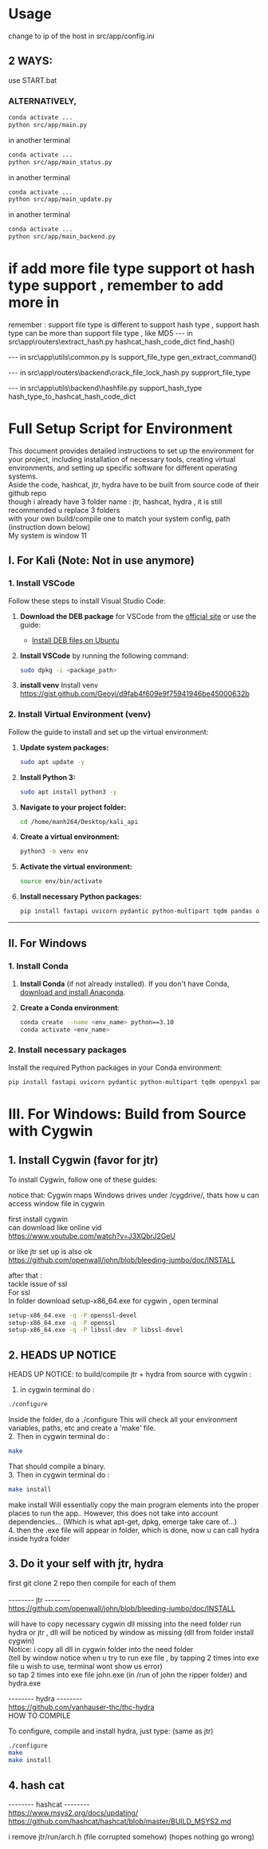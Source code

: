 # Usage
change to ip of the host in src/app/config.ini


## 2 WAYS:
use START.bat

### ALTERNATIVELY, 
```bash
conda activate ...
python src/app/main.py
```
in another terminal
```bash
conda activate ...
python src/app/main_status.py
```
in another terminal
```bash
conda activate ...
python src/app/main_update.py
```
in another terminal
```bash
conda activate ...
python src/app/main_backend.py
```
# if add more file type support ot  hash type support , remember to add more in
remember : support file type is different to support hash type , support hash type can be more than support file type , like MD5
--- in src\app\routers\extract_hash.py
hashcat_hash_code_dict
find_hash()

--- in src\app\utils\common.py
ls
support_file_type
gen_extract_command()

--- in src\app\routers\backend\crack_file_lock_hash.py
supprort_file_type

--- in src\app\utils\backend\hashfile.py
support_hash_type
hash_type_to_hashcat_hash_code_dict
# Full Setup Script for Environment

This document provides detailed instructions to set up the environment for your project, including installation of necessary tools, creating virtual environments, and setting up specific software for different operating systems.<br>
Aside the code, hashcat, jtr, hydra have to be built from source code of their github repo<br>
though i already have 3 folder name : jtr, hashcat, hydra , it is still recommended u replace 3 folders <br>
with your own build/compile one to match your system config, path (instruction down below)<br>
My system is window 11
## I. For Kali (Note: Not in use anymore)

### 1. Install VSCode

Follow these steps to install Visual Studio Code:

1. **Download the DEB package** for VSCode from the [official site](https://code.visualstudio.com/Download) or use the guide:
    - [Install DEB files on Ubuntu](https://phoenixnap.com/kb/install-deb-files-ubuntu)

2. **Install VSCode** by running the following command:
    ```bash
    sudo dpkg -i <package_path>
    ```
3. **install venv**
Install venv <br>
https://gist.github.com/Geoyi/d9fab4f609e9f75941946be45000632b

### 2. Install Virtual Environment (venv)

Follow the guide to install and set up the virtual environment:

1. **Update system packages:**
    ```bash
    sudo apt update -y
    ```

2. **Install Python 3:**
    ```bash
    sudo apt install python3 -y
    ```

3. **Navigate to your project folder:**
    ```bash
    cd /home/manh264/Desktop/kali_api
    ```

4. **Create a virtual environment:**
    ```bash
    python3 -m venv env
    ```

5. **Activate the virtual environment:**
    ```bash
    source env/bin/activate
    ```

6. **Install necessary Python packages:**
    ```bash
    pip install fastapi uvicorn pydantic python-multipart tqdm pandas openpyxl
    ```

---

## II. For Windows

### 1. Install Conda

1. **Install Conda** (if not already installed). If you don't have Conda, [download and install Anaconda](https://www.anaconda.com/products/individual).

2. **Create a Conda environment**:
    ```bash
    conda create --name <env_name> python==3.10
    conda activate <env_name>
    ```

### 2. Install necessary packages

Install the required Python packages in your Conda environment:
```bash
pip install fastapi uvicorn pydantic python-multipart tqdm openpyxl pandas


```
# III. For Windows: Build from Source with Cygwin

## 1. Install Cygwin (favor for jtr)

To install Cygwin, follow one of these guides:<br>

notice that: 
Cygwin maps Windows drives under /cygdrive/, thats how u can access window file in cygwin<br>

first install cygwin <br>
can download like online vid <br>
https://www.youtube.com/watch?v=J3XQbrJ2GeU<br>


or like jtr set up is also ok <br>
https://github.com/openwall/john/blob/bleeding-jumbo/doc/INSTALL<br>


after that :<br>
tackle issue of ssl<br>
For ssl <br>
In folder download setup-x86_64.exe for cygwin , open terminal  <br>
```bash
setup-x86_64.exe -q -P openssl-devel
setup-x86_64.exe -q -P openssl
setup-x86_64.exe -q -P libssl-dev -P libssl-devel
```

## 2. HEADS UP NOTICE
HEADS UP NOTICE: to build/compile jtr + hydra from source with cygwin :<br>
1. in cygwin terminal do : 
```bash 
./configure 
```
Inside the folder, do a ./configure This will check all your environment variables, paths, etc and create a 'make' file. <br>
2. Then in cygwin terminal do : 
```bash 
make
```
 That should compile a binary. <br>
3. Then in cygwin terminal do : 
```bash 
make install
```
make install Will essentially copy the main program elements into the proper<br>
places to run the app.. However, this does not take into account dependencies... (Which is what apt-get, dpkg, emerge take care of...)<br>
4. then the .exe file will appear in folder, which is done, now u can call hydra inside hydra folder <br>

## 3. Do it your self with jtr, hydra
first git clone 2 repo then compile for each of them <br>
<br>
-------- jtr --------<br>
https://github.com/openwall/john/blob/bleeding-jumbo/doc/INSTALL<br>


will have to copy necessary cygwin dll missing into the need folder run hydra or jtr , dll will be noticed by window as missing (dll from folder install cygwin)<br>
Notice: i copy all dll in cygwin folder into the need folder <br>
(tell by window notice when u try to run exe file , by tapping 2 times into exe file u wish to use, terminal wont show us error)<br>
so tap 2 times into exe file john.exe (in /run of john the ripper folder) and hydra.exe <br>


-------- hydra --------<br>
https://github.com/vanhauser-thc/thc-hydra<br>
HOW TO COMPILE<br>

To configure, compile and install hydra, just type: (same as jtr)

```bash 
./configure
make
make install
```

## 4. hash cat
-------- hashcat --------<br>
https://www.msys2.org/docs/updating/<br>
https://github.com/hashcat/hashcat/blob/master/BUILD_MSYS2.md<br>


i remove jtr/run/arch.h (file corrupted somehow) (hopes nothing go wrong)